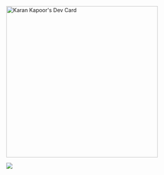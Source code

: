 <a href="https://app.daily.dev/karankap00r"><img src="https://api.daily.dev/devcards/897d917a4bd445e8a46ea9c06ef25797.png?r=5dg" width="400" alt="Karan Kapoor's Dev Card"/></a>

![](https://cdn.hackernoon.com/images/ckxz-5-f-75-v-00-z-00-as-638-qw-6-ofc.jpg)

<!--
**karankap00r/karankap00r** is a ✨ _special_ ✨ repository because its `README.md` (this file) appears on your GitHub profile.

Here are some ideas to get you started:

- 🔭 I’m currently working on ...
- 🌱 I’m currently learning ...
- 👯 I’m looking to collaborate on ...
- 🤔 I’m looking for help with ...
- 💬 Ask me about ...
- 📫 How to reach me: ...
- 😄 Pronouns: ...
- ⚡ Fun fact: ...
-->
